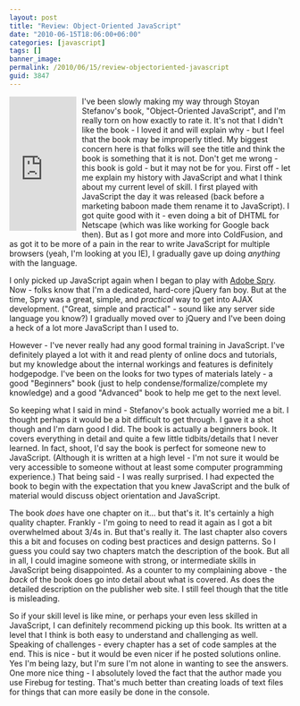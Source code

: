 ```yaml
---
layout: post
title: "Review: Object-Oriented JavaScript"
date: "2010-06-15T18:06:00+06:00"
categories: [javascript]
tags: []
banner_image: 
permalink: /2010/06/15/review-objectoriented-javascript
guid: 3847
---
```


<iframe src="http://rcm-na.amazon-adsystem.com/e/cm?lt1=_top&bc1=000000&IS2=1&nou=1&bg1=FFFFFF&fc1=000000&lc1=0000FF&t=raymondcamden-20&o=1&p=8&l=as1&m=amazon&f=ifr&asins=1847194141" style="width:120px;height:240px;margin-right:10px" scrolling="no" marginwidth="0" marginheight="0" frameborder="0" align="left"></iframe> I've been slowly making my way through Stoyan Stefanov's book, "Object-Oriented JavaScript", and I'm really torn on how exactly to rate it. It's not that I didn't like the book - I loved it and will explain why - but I feel that the book may be improperly titled. My biggest concern here is that folks will see the title and think the book is something that it is not. Don't get me wrong - this book is gold - but it may not be for you.
<!--more-->
First off - let me explain my history with JavaScript and what I think about my current level of skill. I first played with JavaScript the day it was released (back before a marketing baboon made them rename it to JavaScript). I got quite good with it - even doing a bit of DHTML for Netscape (which was like working for Google back then). But as I got more and more into ColdFusion, and as got it to be more of a pain in the rear to write JavaScript for multiple browsers (yeah, I'm looking at you IE), I gradually gave up doing <i>anything</i> with the language.

I only picked up JavaScript again when I began to play with <a href="http://labs.adobe.com/technologies/spry/">Adobe Spry</a>. Now - folks know that I'm a dedicated, hard-core jQuery fan boy. But at the time, Spry was a great, simple, and <i>practical</i> way to get into AJAX development. ("Great, simple and practical" - sound like any server side language you know?) I gradually moved over to jQuery and I've been doing a heck of a lot more JavaScript than I used to. 

However - I've never really had any good formal training in JavaScript. I've definitely played a lot with it and read plenty of online docs and tutorials, but my knowledge about the internal workings and features is definitely hodgepodge. I've been on the looks for two types of materials lately - a good "Beginners" book (just to help condense/formalize/complete my knowledge) and a good "Advanced" book to help me get to the next level. 

So keeping what I said in mind - Stefanov's book actually worried me a bit. I thought perhaps it would be a bit difficult to get through. I gave it a shot though and I'm darn good I did. The book is actually a beginners book. It covers everything in detail and quite a few little tidbits/details that I never learned. In fact, shoot, I'd say the book is perfect for someone new to JavaScript. (Although it is written at a high level - I'm not sure it would be very accessible to someone without at least some computer programming experience.) That being said - I was really surprised. I had expected the book to begin with the expectation that you knew JavaScript and the bulk of material would discuss object orientation and JavaScript. 

The book <i>does</i> have one chapter on it... but that's it. It's certainly a high quality chapter. Frankly - I'm going to need to read it again as I got a bit overwhelmed about 3/4s in. But that's really it. The last chapter also covers this a bit and focuses on coding best practices and design patterns. So I guess you could say two chapters match the description of the book. But all in all, I could imagine someone with strong, or intermediate skills in JavaScript being disappointed. As a counter to my complaining above - the <i>back</i> of the book does go into detail about what is covered. As does the detailed description on the publisher web site. I still feel though that the title is misleading.

So if your skill level is like mine, or perhaps your even less skilled in JavaScript, I can definitely recommend picking up this book. Its written at a level that I think is both easy to understand and challenging as well. Speaking of challenges - every chapter has a set of code samples at the end. This is nice - but it would be even nicer if he posted solutions online. Yes I'm being lazy, but I'm sure I'm not alone in wanting to see the answers.  One more nice thing - I absolutely loved the fact that the author made you use Firebug for testing. That's much better than creating loads of text files for things that can more easily be done in the console.
